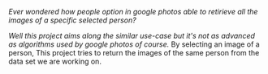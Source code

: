 _Ever wondered how people option in google photos able to retirieve all the images of a specific selected person?_

_Well this project aims along the similar use-case but it's not as advanced as algorithms used by google photos of course._
 By selecting an image of a person, This project tries to return the images of the same person from the data set we are working on. 

